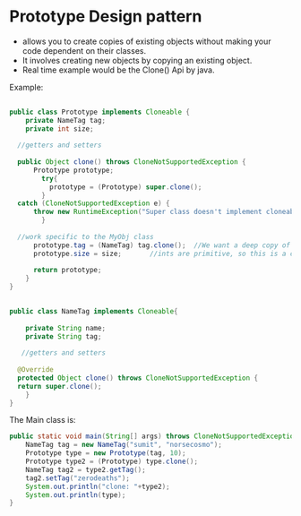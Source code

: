 # Prototype Design pattern
* allows you to create copies of existing objects without making your code dependent on their classes.
* It involves creating new objects by copying an existing object.
* Real time example would be the Clone() Api by java.

Example: 
```java
  
public class Prototype implements Cloneable {  
    private NameTag tag;  
    private int size;  
  
  //getters and setters
  
  public Object clone() throws CloneNotSupportedException {  
	  Prototype prototype;  
        try{  
		  prototype = (Prototype) super.clone();  
        }  
  catch (CloneNotSupportedException e) {  
	  throw new RuntimeException("Super class doesn't implement cloneable");  
        }  
  
  //work specific to the MyObj class  
	  prototype.tag = (NameTag) tag.clone();  //We want a deep copy of the NameTag  
	  prototype.size = size;       //ints are primitive, so this is a copy operation  
  
	  return prototype;  
    }  
}

  
public class NameTag implements Cloneable{  
  
    private String name;  
    private String tag;  
  
   //getters and setters
  
  @Override  
  protected Object clone() throws CloneNotSupportedException {  
  return super.clone();  
    }  
}
```
The Main class is: 
```java
public static void main(String[] args) throws CloneNotSupportedException {  
    NameTag tag = new NameTag("sumit", "norsecosmo");  
    Prototype type = new Prototype(tag, 10);  
    Prototype type2 = (Prototype) type.clone();  
    NameTag tag2 = type2.getTag();  
    tag2.setTag("zerodeaths");  
    System.out.println("clone: "+type2);  
    System.out.println(type);  
}
```
